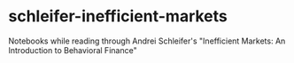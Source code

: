 # schleifer-inefficient-markets
Notebooks while reading through Andrei Schleifer's "Inefficient Markets: An Introduction to Behavioral Finance"
